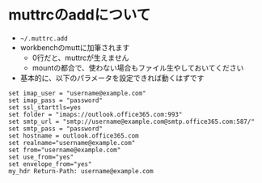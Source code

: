muttrcのaddについて
===

* `~/.muttrc.add`
* workbenchのmuttに加筆されます
	* 0行だと、muttrcが生えません
	* mountの都合で、使わない場合もファイル生やしておいてください
* 基本的に、以下のパラメータを設定できれば動くはずです

```
set imap_user = "username@example.com"
set imap_pass = "password"
set ssl_starttls=yes
set folder = "imaps://outlook.office365.com:993"
set smtp_url = "smtp://username@example.com@smtp.office365.com:587/"
set smtp_pass = "password"
set hostname = outlook.office365.com
set realname="username@example.com"
set from="username@example.com"
set use_from="yes"
set envelope_from="yes"
my_hdr Return-Path: username@example.com
```
